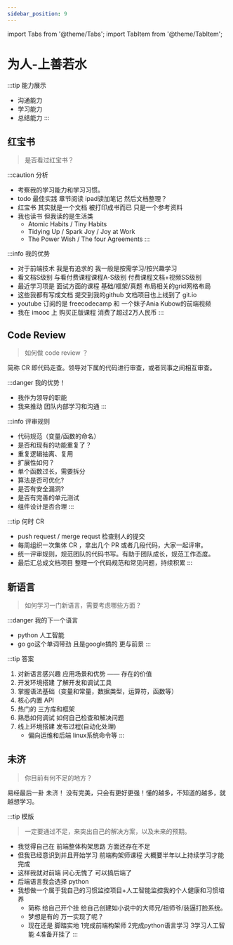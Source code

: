 ```yaml
---
sidebar_position: 9
---
```

import Tabs from '@theme/Tabs';
import TabItem from '@theme/TabItem';

# 为人-上善若水

:::tip 能力展示
- 沟通能力
- 学习能力
- 总结能力
:::

## 红宝书
> 是否看过红宝书？

:::caution 分析
- 考察我的学习能力和学习习惯。
- todo 最佳实践 章节阅读 ipad读加笔记 然后文档整理？
- 红宝书 其实就是一个文档 被打印成书而已 只是一个参考资料 
- 我也读书 但我读的是生活类
  - Atomic Habits / Tiny Habits
  - Tidying Up / Spark Joy / Joy at Work
  - The Power Wish / The four Agreements
:::

:::info 我的优势
- 对于前端技术 我是有追求的 我一般是按需学习/按兴趣学习
- 看文档S级别 与看付费课程课程A-S级别 付费课程文档+视频SS级别
- 最近学习项是 面试方面的课程 基础/框架/真题 布局相关的grid网格布局
- 这些我都有写成文档 提交到我的github 文档项目也上线到了 git.io 
- youtube 订阅的是 freecodecamp 和 一个妹子Ania Kubow的前端视频
- 我在 imooc 上 购买正版课程 消费了超过2万人民币
:::

## Code Review
> 如何做 code review ？

简称 CR 即代码走查。领导对下属的代码进行审查，或者同事之间相互审查。

:::danger 我的优势！
- 我作为领导的职能 
- 我来推动 团队内部学习和沟通
:::

:::info 评审规则
- 代码规范（变量/函数的命名）
- 是否和现有的功能重复了？
- 重复逻辑抽离、复用
- 扩展性如何？
- 单个函数过长，需要拆分
- 算法是否可优化?
- 是否有安全漏洞?
- 是否有完善的单元测试
- 组件设计是否合理
:::

:::tip 何时 CR
- push request / merge requst 检查别人的提交
- 每周组织一次集体 CR ，拿出几个 PR 或者几段代码，大家一起评审。
- 统一评审规则，规范团队的代码书写。有助于团队成长，规范工作态度。
- 最后汇总成文档项目 整理一个代码规范和常见问题，持续积累
:::

## 新语言
> 如何学习一门新语言，需要考虑哪些方面？

:::danger 我的下一个语言
- python 人工智能
- go go这个单词带劲 且是google搞的 更与前景
:::

:::tip 答案
1. 对新语言感兴趣 应用场景和优势 —— 存在的价值
2. 开发环境搭建 了解开发和调试工具
3. 掌握语法基础（变量和常量，数据类型，运算符，函数等）
4. 核心内置 API
5. 热门的 三方库和框架
6. 熟悉如何调试 如何自己检查和解决问题
7. 线上环境搭建 发布过程(自动化处理)
   - 偏向运维和后端 linux系统命令等
:::

## 未济
> 你目前有何不足的地方？

易经最后一卦 未济！ 没有完美，只会有更好更强！懂的越多，不知道的越多，就越想学习。

:::tip 模版
> 一定要通过不足，来突出自己的解决方案，以及未来的预期。

- 我觉得自己在 前端整体构架思路 方面还存在不足
- 但我已经意识到并且开始学习 前端构架师课程 大概要半年以上持续学习才能完成
- 这样我就对前端 问心无愧了 可以搞后端了
- 后端语言我会选择 python 
- 我想做一个属于我自己的习惯监控项目+人工智能监控我的个人健康和习惯培养
  - 简称 给自己开个挂 给自己创建如小说中的大师兄/祖师爷/装逼打脸系统。
  - 梦想是有的 万一实现了呢？
  - 现在还是 脚踏实地 1完成前端构架师 2完成python语言学习 3学习人工智能 4准备开挂了
:::